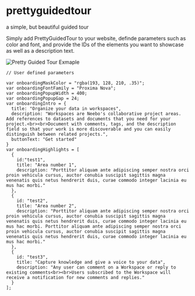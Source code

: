 # prettyguidedtour
a simple, but beautiful guided tour

Simply add PrettyGuidedTour to your website, definde parameters such as color and font, and provide the IDs of the elements you want to showcase as well as a description text.

![Pretty Guided Tour Exmaple](https://github.com/Tobystereo/prettyguidedtour/raw/main/PrettyGuidedTour_GIF.gif)

```
// User defined parameters

var onboardingMaskColor = "rgba(193, 128, 210, .35)";
var onboardingFontFamily = "Proxima Nova";
var onboardingPopupWidth = 400;
var onboardingPopupGap = 24;
var onboardingIntro = {
  title: "Organize your data in workspaces",
  description: "Workspaces are Neebo's collaborative project areas. Add references to datasets and documents that you need for your project.<br><br>Document with comments, tags, and the description field so that your work is more discoverable and you can easily distinguish between related projects.",
  buttonText: "Get started"
}
var onboardingHighlights = [
  {
	id:"test1",
	title: "Area number 1",
	description: "Porttitor aliquam ante adipiscing semper nostra orci proin vehicula cursus, auctor conubia suscipit sagittis magna venenatis quis netus hendrerit duis, curae commodo integer lacinia eu mus hac morbi."
  }, 
  {
	id: "test2",
	title: "Area number 2",
	description: "Porttitor aliquam ante adipiscing semper nostra orci proin vehicula cursus, auctor conubia suscipit sagittis magna venenatis quis netus hendrerit duis, curae commodo integer lacinia eu mus hac morbi. Porttitor aliquam ante adipiscing semper nostra orci proin vehicula cursus, auctor conubia suscipit sagittis magna venenatis quis netus hendrerit duis, curae commodo integer lacinia eu mus hac morbi."
  }, 
  {
	id: "test3",
	title: "Capture knowledge and give a voice to your data",
	description: "Any user can comment on a Workspace or reply to existing comments<br><br>Users subscribed to the Workspace will receive a notification for new comments and replies."
  }
];
```
